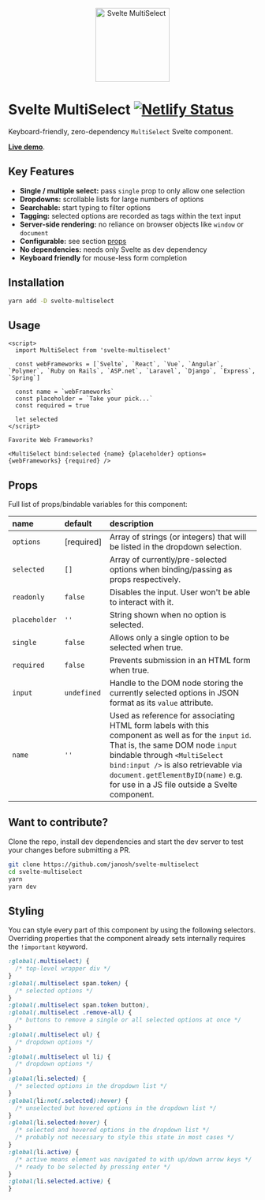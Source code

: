 <p align="center">
  <img src="https://raw.githubusercontent.com/janosh/svelte-multiselect/main/site/static/favicon.svg" alt="Svelte MultiSelect" height=150>
</p>

# Svelte MultiSelect [![Netlify Status](https://api.netlify.com/api/v1/badges/a45b62c3-ea45-4cfd-9912-77ec4fc8d7e8/deploy-status)](https://app.netlify.com/sites/svelte-multiselect/deploys)

Keyboard-friendly, zero-dependency `MultiSelect` Svelte component.

**[Live demo](https://svelte-multiselect.netlify.app)**.

## Key Features

- **Single / multiple select:** pass `single` prop to only allow one selection
- **Dropdowns:** scrollable lists for large numbers of options
- **Searchable:** start typing to filter options
- **Tagging:** selected options are recorded as tags within the text input
- **Server-side rendering:** no reliance on browser objects like `window` or `document`
- **Configurable:** see section [props](#props)
- **No dependencies:** needs only Svelte as dev dependency
- **Keyboard friendly** for mouse-less form completion

## Installation

```sh
yarn add -D svelte-multiselect
```

## Usage

```svelte
<script>
  import MultiSelect from 'svelte-multiselect'

  const webFrameworks = [`Svelte`, `React`, `Vue`, `Angular`, `Polymer`, `Ruby on Rails`, `ASP.net`, `Laravel`, `Django`, `Express`, `Spring`]

  const name = `webFrameworks`
  const placeholder = `Take your pick...`
  const required = true

  let selected
</script>

Favorite Web Frameworks?

<MultiSelect bind:selected {name} {placeholder} options={webFrameworks} {required} />
```

## Props

Full list of props/bindable variables for this component:

| name          | default     | description                                                                                                                                                                                                                                                                                            |
| :------------ | :---------- | :----------------------------------------------------------------------------------------------------------------------------------------------------------------------------------------------------------------------------------------------------------------------------------------------------- |
| `options`     | [required]  | Array of strings (or integers) that will be listed in the dropdown selection.                                                                                                                                                                                                                          |
| `selected`    | `[]`        | Array of currently/pre-selected options when binding/passing as props respectively.                                                                                                                                                                                                                    |
| `readonly`    | `false`     | Disables the input. User won't be able to interact with it.                                                                                                                                                                                                                                            |
| `placeholder` | `''`        | String shown when no option is selected.                                                                                                                                                                                                                                                               |
| `single`      | `false`     | Allows only a single option to be selected when true.                                                                                                                                                                                                                                                  |
| `required`    | `false`     | Prevents submission in an HTML form when true.                                                                                                                                                                                                                                                         |
| `input`       | `undefined` | Handle to the DOM node storing the currently selected options in JSON format as its `value` attribute.                                                                                                                                                                                                 |
| `name`        | `''`        | Used as reference for associating HTML form labels with this component as well as for the `input` `id`. That is, the same DOM node `input` bindable through `<MultiSelect bind:input />` is also retrievable via `document.getElementByID(name)` e.g. for use in a JS file outside a Svelte component. |

## Want to contribute?

Clone the repo, install dev dependencies and start the dev server to test your changes before submitting a PR.

```sh
git clone https://github.com/janosh/svelte-multiselect
cd svelte-multiselect
yarn
yarn dev
```

## Styling

You can style every part of this component by using the following selectors. Overriding properties that the component already sets internally requires the `!important` keyword.

```css
:global(.multiselect) {
  /* top-level wrapper div */
}
:global(.multiselect span.token) {
  /* selected options */
}
:global(.multiselect span.token button),
:global(.multiselect .remove-all) {
  /* buttons to remove a single or all selected options at once */
}
:global(.multiselect ul) {
  /* dropdown options */
}
:global(.multiselect ul li) {
  /* dropdown options */
}
:global(li.selected) {
  /* selected options in the dropdown list */
}
:global(li:not(.selected):hover) {
  /* unselected but hovered options in the dropdown list */
}
:global(li.selected:hover) {
  /* selected and hovered options in the dropdown list */
  /* probably not necessary to style this state in most cases */
}
:global(li.active) {
  /* active means element was navigated to with up/down arrow keys */
  /* ready to be selected by pressing enter */
}
:global(li.selected.active) {
}
```
